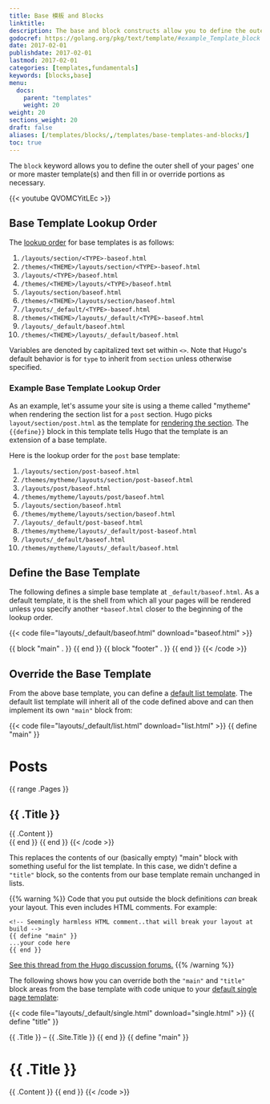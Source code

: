 ```yaml
---
title: Base 模板 and Blocks
linktitle:
description: The base and block constructs allow you to define the outer shell of your master templates (i.e., the chrome of the page).
godocref: https://golang.org/pkg/text/template/#example_Template_block
date: 2017-02-01
publishdate: 2017-02-01
lastmod: 2017-02-01
categories: [templates,fundamentals]
keywords: [blocks,base]
menu:
  docs:
    parent: "templates"
    weight: 20
weight: 20
sections_weight: 20
draft: false
aliases: [/templates/blocks/,/templates/base-templates-and-blocks/]
toc: true
---
```


The `block` keyword allows you to define the outer shell of your pages' one or more master template(s) and then fill in or override portions as necessary.

{{< youtube QVOMCYitLEc >}}

## Base Template Lookup Order

The [lookup order][lookup] for base templates is as follows:

1. `/layouts/section/<TYPE>-baseof.html`
2. `/themes/<THEME>/layouts/section/<TYPE>-baseof.html`
3. `/layouts/<TYPE>/baseof.html`
4. `/themes/<THEME>/layouts/<TYPE>/baseof.html`
5. `/layouts/section/baseof.html`
6. `/themes/<THEME>/layouts/section/baseof.html`
7. `/layouts/_default/<TYPE>-baseof.html`
8. `/themes/<THEME>/layouts/_default/<TYPE>-baseof.html`
9. `/layouts/_default/baseof.html`
10. `/themes/<THEME>/layouts/_default/baseof.html`

Variables are denoted by capitalized text set within `<>`. Note that Hugo's default behavior is for `type` to inherit from `section` unless otherwise specified.

### Example Base Template Lookup Order

As an example, let's assume your site is using a theme called "mytheme" when rendering the section list for a `post` section. Hugo picks `layout/section/post.html` as the template for [rendering the section][]. The `{{define}}` block in this template tells Hugo that the template is an extension of a base template.

Here is the lookup order for the `post` base template:

1. `/layouts/section/post-baseof.html`
2. `/themes/mytheme/layouts/section/post-baseof.html`
3. `/layouts/post/baseof.html`
4. `/themes/mytheme/layouts/post/baseof.html`
5. `/layouts/section/baseof.html`
6. `/themes/mytheme/layouts/section/baseof.html`
7. `/layouts/_default/post-baseof.html`
8. `/themes/mytheme/layouts/_default/post-baseof.html`
9. `/layouts/_default/baseof.html`
10. `/themes/mytheme/layouts/_default/baseof.html`

## Define the Base Template

The following defines a simple base template at `_default/baseof.html`. As a default template, it is the shell from which all your pages will be rendered unless you specify another `*baseof.html` closer to the beginning of the lookup order.

{{< code file="layouts/_default/baseof.html" download="baseof.html" >}}
<!DOCTYPE html>
<html>
  <head>
    <meta charset="utf-8">
    <title>{{ block "title" . }}
      <!-- Blocks may include default content. -->
      {{ .Site.Title }}
    {{ end }}</title>
  </head>
  <body>
    <!-- Code that all your templates share, like a header -->
    {{ block "main" . }}
      <!-- The part of the page that begins to differ between templates -->
    {{ end }}
    {{ block "footer" . }}
    <!-- More shared code, perhaps a footer but that can be overridden if need be in  -->
    {{ end }}
  </body>
</html>
{{< /code >}}

## Override the Base Template

From the above base template, you can define a [default list template][hugolists]. The default list template will inherit all of the code defined above and can then implement its own `"main"` block from:

{{< code file="layouts/_default/list.html" download="list.html" >}}
{{ define "main" }}
  <h1>Posts</h1>
  {{ range .Pages }}
    <article>
      <h2>{{ .Title }}</h2>
      {{ .Content }}
    </article>
  {{ end }}
{{ end }}
{{< /code >}}

This replaces the contents of our (basically empty) "main" block with something useful for the list template. In this case, we didn't define a `"title"` block, so the contents from our base template remain unchanged in lists.

{{% warning %}}
Code that you put outside the block definitions *can* break your layout. This even includes HTML comments. For example:

```
<!-- Seemingly harmless HTML comment..that will break your layout at build -->
{{ define "main" }}
...your code here
{{ end }}
```
[See this thread from the Hugo discussion forums.](https://discourse.gohugo.io/t/baseof-html-block-templates-and-list-types-results-in-empty-pages/5612/6)
{{% /warning %}}

The following shows how you can override both the `"main"` and `"title"` block areas from the base template with code unique to your [default single page template][singletemplate]:

{{< code file="layouts/_default/single.html" download="single.html" >}}
{{ define "title" }}
  <!-- This will override the default value set in baseof.html; i.e., "{{.Site.Title}}" in the original example-->
  {{ .Title }} &ndash; {{ .Site.Title }}
{{ end }}
{{ define "main" }}
  <h1>{{ .Title }}</h1>
  {{ .Content }}
{{ end }}
{{< /code >}}

[hugolists]: /templates/lists
[lookup]: /templates/lookup-order/
[rendering the section]: /templates/section-templates/
[singletemplate]: /templates/single-page-templates/
